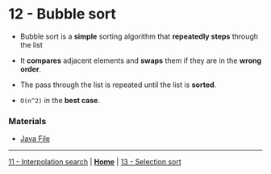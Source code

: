 # 12 - Bubble sort

- Bubble sort is a **simple** sorting algorithm that **repeatedly steps** through the list

- It **compares** adjacent elements and **swaps** them if they are in the **wrong order**.

- The pass through the list is repeated until the list is **sorted**.

- `O(n^2)` in the **best case**.



### Materials

* [Java File](./buble.java)


---

[11 - Interpolation search](../11-interpolation-search/README.md) | **[Home](../README.md)** | [13 - Selection sort](../13-selection-sort/README.md)